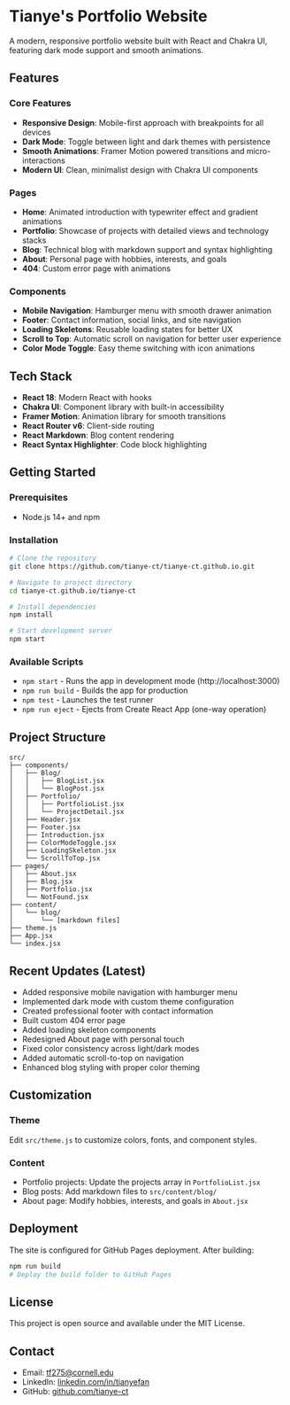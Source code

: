 # Tianye's Portfolio Website

A modern, responsive portfolio website built with React and Chakra UI, featuring dark mode support and smooth animations.

## Features

### Core Features
- **Responsive Design**: Mobile-first approach with breakpoints for all devices
- **Dark Mode**: Toggle between light and dark themes with persistence
- **Smooth Animations**: Framer Motion powered transitions and micro-interactions
- **Modern UI**: Clean, minimalist design with Chakra UI components

### Pages
- **Home**: Animated introduction with typewriter effect and gradient animations
- **Portfolio**: Showcase of projects with detailed views and technology stacks
- **Blog**: Technical blog with markdown support and syntax highlighting
- **About**: Personal page with hobbies, interests, and goals
- **404**: Custom error page with animations

### Components
- **Mobile Navigation**: Hamburger menu with smooth drawer animation
- **Footer**: Contact information, social links, and site navigation
- **Loading Skeletons**: Reusable loading states for better UX
- **Scroll to Top**: Automatic scroll on navigation for better user experience
- **Color Mode Toggle**: Easy theme switching with icon animations

## Tech Stack

- **React 18**: Modern React with hooks
- **Chakra UI**: Component library with built-in accessibility
- **Framer Motion**: Animation library for smooth transitions
- **React Router v6**: Client-side routing
- **React Markdown**: Blog content rendering
- **React Syntax Highlighter**: Code block highlighting

## Getting Started

### Prerequisites
- Node.js 14+ and npm

### Installation
```bash
# Clone the repository
git clone https://github.com/tianye-ct/tianye-ct.github.io.git

# Navigate to project directory
cd tianye-ct.github.io/tianye-ct

# Install dependencies
npm install

# Start development server
npm start
```

### Available Scripts

- `npm start` - Runs the app in development mode (http://localhost:3000)
- `npm run build` - Builds the app for production
- `npm test` - Launches the test runner
- `npm run eject` - Ejects from Create React App (one-way operation)

## Project Structure

```
src/
├── components/
│   ├── Blog/
│   │   ├── BlogList.jsx
│   │   └── BlogPost.jsx
│   ├── Portfolio/
│   │   ├── PortfolioList.jsx
│   │   └── ProjectDetail.jsx
│   ├── Header.jsx
│   ├── Footer.jsx
│   ├── Introduction.jsx
│   ├── ColorModeToggle.jsx
│   ├── LoadingSkeleton.jsx
│   └── ScrollToTop.jsx
├── pages/
│   ├── About.jsx
│   ├── Blog.jsx
│   ├── Portfolio.jsx
│   └── NotFound.jsx
├── content/
│   └── blog/
│       └── [markdown files]
├── theme.js
├── App.jsx
└── index.jsx
```

## Recent Updates (Latest)

- Added responsive mobile navigation with hamburger menu
- Implemented dark mode with custom theme configuration
- Created professional footer with contact information
- Built custom 404 error page
- Added loading skeleton components
- Redesigned About page with personal touch
- Fixed color consistency across light/dark modes
- Added automatic scroll-to-top on navigation
- Enhanced blog styling with proper color theming

## Customization

### Theme
Edit `src/theme.js` to customize colors, fonts, and component styles.

### Content
- Portfolio projects: Update the projects array in `PortfolioList.jsx`
- Blog posts: Add markdown files to `src/content/blog/`
- About page: Modify hobbies, interests, and goals in `About.jsx`

## Deployment

The site is configured for GitHub Pages deployment. After building:

```bash
npm run build
# Deploy the build folder to GitHub Pages
```

## License

This project is open source and available under the MIT License.

## Contact

- Email: tf275@cornell.edu
- LinkedIn: [linkedin.com/in/tianyefan](https://www.linkedin.com/in/tianyefan)
- GitHub: [github.com/tianye-ct](https://github.com/tianye-ct)